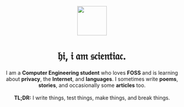 
<div align="center">
    <img src="https://scientiac.space/res/colors/logo-night-spaceduck.svg" width="80" />
    <h1>𝔥𝔦, 𝔦 𝔞𝔪 𝔰𝔠𝔦𝔢𝔫𝔱𝔦𝔞𝔠.</h1>
</div>
<div align="center">
  <p>
    I am a <strong>Computer Engineering student</strong> who loves <strong>FOSS</strong> and is learning about <strong>privacy</strong>, the <strong>Internet</strong>, and <strong>languages</strong>. I sometimes write <strong>poems</strong>, <strong>stories</strong>, and occasionally some <strong>articles</strong> too.<br><br>
    <strong>TL;DR:</strong> I write things, test things, make things, and break things.
  </p>
</div>
